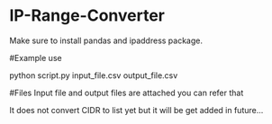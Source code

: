 # IP-Range-Converter

Make sure to install pandas and ipaddress package.

#Example use 

python script.py input_file.csv output_file.csv

#Files
Input file and output files are attached you can refer that

It does not convert CIDR to list yet but it will be get added in future... 
